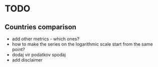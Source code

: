 # TODO

## Countries comparison

- add other metrics - which ones?
- how to make the series on the logarithmic scale start from the same point? 
- dodaj vir podatkov spodaj
- add disclaimer